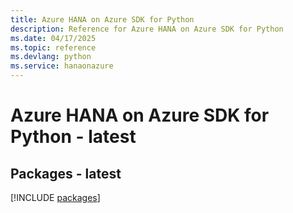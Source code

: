 ```yaml
---
title: Azure HANA on Azure SDK for Python
description: Reference for Azure HANA on Azure SDK for Python
ms.date: 04/17/2025
ms.topic: reference
ms.devlang: python
ms.service: hanaonazure
---
```

# Azure HANA on Azure SDK for Python - latest
## Packages - latest
[!INCLUDE [packages](hana-on-azure-index.md)]